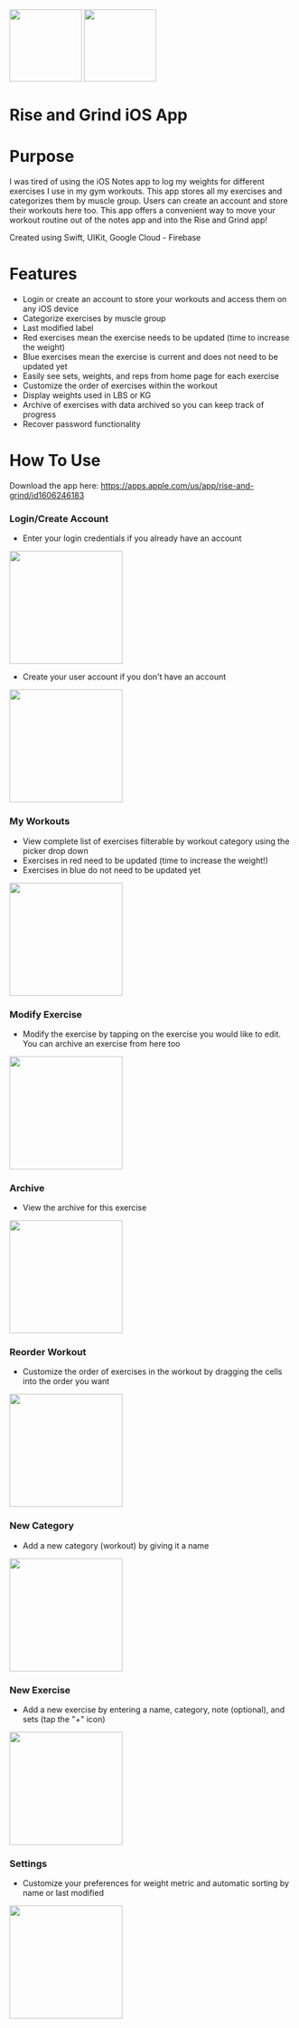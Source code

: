 <img src="https://user-images.githubusercontent.com/71997310/195446667-a330011b-bf29-4e90-b278-0946664c7a07.png" width="128"/>
<img src="https://user-images.githubusercontent.com/71997310/195443430-7f152b3c-24df-4e0f-ad29-21c5e555c12b.png" width="128"/>

# Rise and Grind iOS App

# Purpose

I was tired of using the iOS Notes app to log my weights for different exercises I use in my gym workouts. This app stores all my exercises and categorizes them by muscle group. Users can create an account and store their workouts here too. This app offers a convenient way to move your workout routine out of the notes app and into the Rise and Grind app!

Created using Swift, UIKit, Google Cloud - Firebase

# Features
- Login or create an account to store your workouts and access them on any iOS device
- Categorize exercises by muscle group 
- Last modified label
- Red exercises mean the exercise needs to be updated (time to increase the weight)
- Blue exercises mean the exercise is current and does not need to be updated yet
- Easily see sets, weights, and reps from home page for each exercise
- Customize the order of exercises within the workout
- Display weights used in LBS or KG
- Archive of exercises with data archived so you can keep track of progress
- Recover password functionality

# How To Use
Download the app here: https://apps.apple.com/us/app/rise-and-grind/id1606246183

### Login/Create Account
- Enter your login credentials if you already have an account 
<img src="https://user-images.githubusercontent.com/71997310/195449023-abb9ac62-6a7e-43a3-8401-53441bbfb5af.PNG" width="200"/>

- Create your user account if you don't have an account
<img src="https://user-images.githubusercontent.com/71997310/195449083-a46f8f40-297d-453f-9866-ef7ef299f80d.PNG" width="200"/>

### My Workouts
- View complete list of exercises filterable by workout category using the picker drop down
- Exercises in red need to be updated (time to increase the weight!)
- Exercises in blue do not need to be updated yet
<img src="https://user-images.githubusercontent.com/71997310/200144675-29bc1f2b-0704-41c5-a60c-00857e06d184.PNG" width="200"/>

### Modify Exercise
- Modify the exercise by tapping on the exercise you would like to edit. You can archive an exercise from here too
<img src="https://user-images.githubusercontent.com/71997310/200145008-07440675-b36c-452d-96a3-952d9db21ea4.PNG" width="200"/>

### Archive
- View the archive for this exercise
<img src="https://user-images.githubusercontent.com/71997310/200144671-1650c3a0-1543-4f87-9667-1e51b531c276.PNG" width="200"/>

### Reorder Workout
- Customize the order of exercises in the workout by dragging the cells into the order you want
<img src="https://user-images.githubusercontent.com/71997310/200144678-9afbc89b-46ae-4cf8-83e2-fe50541709fe.PNG" width="200"/>

### New Category
- Add a new category (workout) by giving it a name
<img src="https://user-images.githubusercontent.com/71997310/200144676-18075653-7d70-4cfd-ac01-3c5810901251.PNG" width="200"/>

### New Exercise
- Add a new exercise by entering a name, category, note (optional), and sets (tap the "+" icon)
<img src="https://user-images.githubusercontent.com/71997310/200144677-c3460149-4b63-4b50-9b85-d28c73ceac78.PNG" width="200"/>

### Settings
- Customize your preferences for weight metric and automatic sorting by name or last modified
<img src="https://user-images.githubusercontent.com/71997310/195449338-1b1071c8-c3dc-4a80-b113-b8c900fb3f46.PNG" width="200"/>








